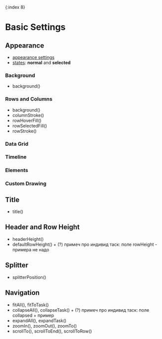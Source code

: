 {:index 8}
# Basic Settings

## Appearance

* [appearance settings](../Appearance_Settings)
* [states](../Common_Settings/Interactivity/States): **normal** and **selected**

### Background

* background()

### Rows and Columns

* background()
* columnStroke()
* rowHoverFill()
* rowSelectedFill()
* rowStroke()

### Data Grid
### Timeline
### Elements
### Custom Drawing

## Title

* title()

## Header and Row Height

* headerHeight()
* defaultRowHeight() + (?) примеч про индивид таск: поле rowHeight - примера не надо

## Splitter

* splitterPosition()

## Navigation

* fitAll(), fitToTask()
* collapseAll(), collapseTask() + (?) примеч про индивид таск: поле collapsed + пример
* expandAll(), expandTask()
* zoomIn(), zoomOut(), zoomTo()
* scrollTo(), scrollToEnd(), scrollToRow()